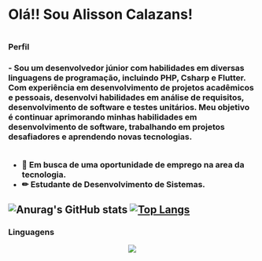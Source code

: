 
 #### <H1> Olá!! Sou Alisson Calazans!<H1>
 <h3> Perfil <h3>
 - Sou um desenvolvedor júnior com habilidades em diversas linguagens de programação, incluindo PHP, Csharp e Flutter. Com experiência em desenvolvimento de projetos acadêmicos e pessoais, desenvolvi habilidades em análise de requisitos, desenvolvimento de software e testes unitários. Meu objetivo é continuar aprimorando minhas habilidades em desenvolvimento de software, trabalhando em projetos desafiadores e aprendendo novas tecnologias.
 <br/>
 <br/>
  
* 👔 Em busca de uma oportunidade de emprego na area da tecnologia.
* ✏ Estudante de Desenvolvimento de Sistemas.

![Anurag's GitHub stats](https://github-readme-stats.vercel.app/api?username=AlissonCalazans&show_icons=true&theme=gruvbox&bg_color=000)
[![Top Langs](https://github-readme-stats.vercel.app/api/top-langs/?username=AlissonCalazans&layout=compact&theme=gruvbox&bg_color=000)](https://github.com/anuraghazra/github-readme-stats)
--------------------------------------------------------------------------------------------------------------------
### Linguagens

<p align="center">
  <a href="#">
    <img src="https://skillicons.dev/icons?i=html,css,c,mysql,postgres" />
  </a>
</p>

